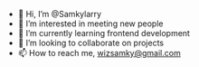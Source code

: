 - 👋 Hi, I’m @Samkylarry
- 👀 I’m interested in meeting new people
- 🌱 I’m currently learning frontend development
- 💞️ I’m looking to collaborate on projects
- 📫 How to reach me, wizsamky@gmail.com

<!---
Samkylarry/Samkylarry is a ✨ special ✨ repository because its `README.md` (this file) appears on your GitHub profile.
You can click the Preview link to take a look at your changes.
--->
